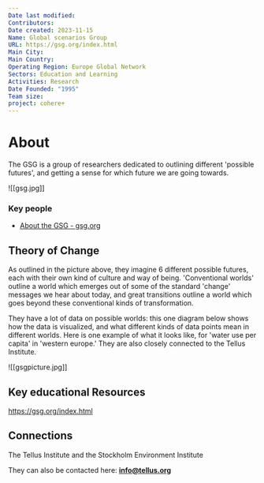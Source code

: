 ```yaml
---
Date last modified: 
Contributors: 
Date created: 2023-11-15
Name: Global scenarios Group
URL: https://gsg.org/index.html
Main City: 
Main Country: 
Operating Region: Europe Global Network
Sectors: Education and Learning
Activities: Research
Date Founded: "1995"
Team size: 
project: cohere+
---
```


# About 

The GSG is a group of researchers dedicated to outlining different 'possible futures', and getting a sense for which future we are going towards. 

![[gsg.jpg]]

### Key people 

- [About the GSG - gsg.org](https://gsg.org/about-the-gsg.html)
## Theory of Change 

As outlined in the picture above, they imagine 6 different possible futures, each with their own kind of culture and way of being. 'Conventional worlds' outline a world which emerges out of some of the standard 'change' messages we hear about today, and great transitions outline a world which goes beyond these conventional kinds of transformation. 

They have a lot of data on possible worlds: this one diagram below shows how the data is visualized, and what different kinds of data points mean in different worlds. Here is one example of what it looks like, for 'water use per capita' in 'western europe.' They are also closely connected to the Tellus Institute. 


![[gsgpicture.jpg]]
## Key educational Resources 

https://gsg.org/index.html
## Connections 

The Tellus Institute and the Stockholm Environment Institute

They can also be contacted here: **[info@tellus.org](mailto:info@tellus.org)**